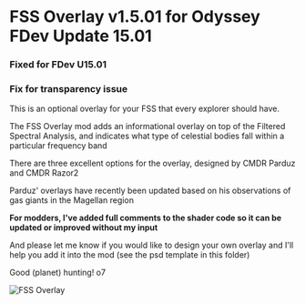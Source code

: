 # FSS Overlay v1.5.01 for Odyssey FDev Update 15.01
### Fixed for FDev U15.01
### Fix for transparency issue

This is an optional overlay for your FSS that every explorer should have. 

The FSS Overlay mod adds an informational overlay on top of the Filtered Spectral Analysis, and indicates what type of celestial bodies fall within a particular frequency band

There are three excellent options for the overlay, designed by CMDR Parduz and CMDR Razor2

Parduz' overlays have recently been updated based on his observations of gas giants in the Magellan region

**For modders, I've added full comments to the shader code so it can be updated or improved without my input**

And please let me know if you would like to design your own overlay and I'll help you add it into the mod (see the psd template in this folder)

Good (planet) hunting! o7

![FSS Overlay](https://github.com/psychicEgg/EDHM/raw/main/Odyssey/3rdPartyMods/FSS-Overlay/FSS-Overlay-v1.3.png?raw=true)
